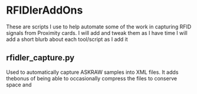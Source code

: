 # RFIDlerAddOns
These are scripts I use to help automate some of the work in capturing RFID signals from Proximity cards. I will add and tweak them as I have time
I will add a short blurb about each tool/script as I add it

## rfidler_capture.py
Used to automatically capture ASKRAW samples into XML files. It adds thebonus of being able to occasionally compress the files to conserve space and 
